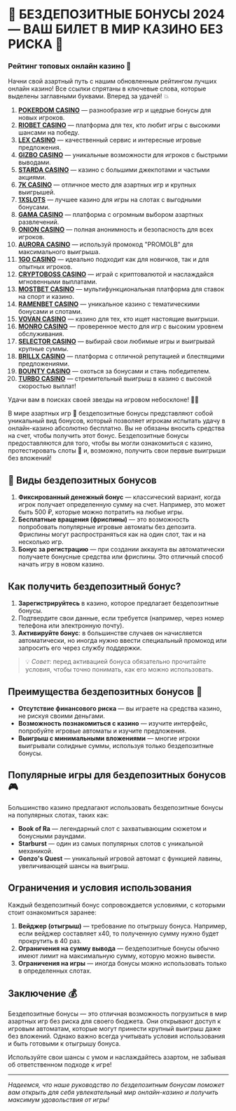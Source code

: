 # 🎉 БЕЗДЕПОЗИТНЫЕ БОНУСЫ 2024 — ВАШ БИЛЕТ В МИР КАЗИНО БЕЗ РИСКА 🎰

### Рейтинг топовых онлайн казино 🎰

Начни свой азартный путь с нашим обновленным рейтингом лучших онлайн казино! Все ссылки спрятаны в ключевые слова, которые выделены заглавными буквами. Вперед за удачей! 💥

1. **[POKERDOM CASINO](https://brandplay.link/Bxg7SC7H)** — разнообразие игр и щедрые бонусы для новых игроков.
2. **[RIOBET CASINO](https://brandplay.link/dtx89f2L)** — платформа для тех, кто любит игры с высокими шансами на победу.
3. **[LEX CASINO](https://brandplay.link/2HFTmBc8)** — качественный сервис и интересные игровые предложения.
4. **[GIZBO CASINO](https://gizbo-tea02.com/c8e962e89)** — уникальные возможности для игроков с быстрыми выводами.
5. **[STARDA CASINO](https://brandplay.link/cpFQbWKn)** — казино с большими джекпотами и частыми акциями.
6. **[7K CASINO](https://brandplay.link/dd46bNgD)** — отличное место для азартных игр и крупных выигрышей.
7. **[1XSLOTS](https://brandplay.link/R4xfxqdm)** — лучшее казино для игры на слотах с выгодными бонусами.
8. **[GAMA CASINO](https://brandplay.link/zrZpLFTP)** — платформа с огромным выбором азартных развлечений.
9. **[ONION CASINO](https://obclk001-2d.top/click?offer_id=986&partner_id=10542&landing_id=1798&utm_medium=affiliate&sub_1=oncasino3)** — полная анонимность и безопасность для всех игроков.
10. **[AURORA CASINO](https://10trafic-stat2.com/click/668546566bcc6313411604c7/6766/15114/subaccount?promocode=PROMOLB)** — используй промокод "PROMOLB" для максимального выигрыша.
11. **[1GO CASINO](https://1go-ircp01.com/ce015f410)** — идеально подходит как для новичков, так и для опытных игроков.
12. **[CRYPTOBOSS CASINO](https://cryptobossc.online/d847bcfa9)** — играй с криптовалютой и наслаждайся мгновенными выплатами.
13. **[MOSTBET CASINO](https://ktbtis024ifqfn0mst.com/beQs)** — мультифункциональная платформа для ставок на спорт и казино.
14. **[RAMENBET CASINO](https://get.saltyram.com/ru/registration?apkpop=0&partner=p24970p3296034p5526)** — уникальное казино с тематическими бонусами и слотами.
15. **[VOVAN CASINO](https://vovan.site/d2375cf9b)** — казино для тех, кто ищет настоящие выигрыши.
16. **[MONRO CASINO](https://mnr-ircp01.com/c3ce72a2c)** — проверенное место для игр с высоким уровнем обслуживания.
17. **[SELECTOR CASINO](https://gosel.pl/SELVK)** — выбирай свои любимые игры и выигрывай крупные суммы.
18. **[BRILLX CASINO](https://brillx.pub/BRIVK)** — платформа с отличной репутацией и блестящими предложениями.
19. **[BOUNTY CASINO](https://bounty-casino.de/BOVK)** — охоться за бонусами и стань победителем.
20. **[TURBO CASINO](https://turbo-casino.pro/TURVK)** — стремительный выигрыш в казино с высокой скоростью выплат!

Удачи вам в поисках своей звезды на игровом небосклоне! 🌟🎲

В мире азартных игр 🎲 бездепозитные бонусы представляют собой уникальный вид бонусов, который позволяет игрокам испытать удачу в онлайн-казино абсолютно бесплатно. Вы не обязаны вносить средства на счет, чтобы получить этот бонус. Бездепозитные бонусы предоставляются для того, чтобы вы могли ознакомиться с казино, протестировать слоты 🎰 и, возможно, получить свои первые выигрыши без вложений!

## 🎁 Виды бездепозитных бонусов

1. **Фиксированный денежный бонус** — классический вариант, когда игрок получает определенную сумму на счет. Например, это может быть 500 ₽, которые можно потратить на любые игры.
2. **Бесплатные вращения (фриспины)** — это возможность попробовать популярные игровые автоматы без депозита. Фриспины могут распространяться как на один слот, так и на несколько игр.
3. **Бонус за регистрацию** — при создании аккаунта вы автоматически получаете бонусные средства или фриспины. Это отличный способ начать игру в новом казино.

## Как получить бездепозитный бонус?

1. **Зарегистрируйтесь** в казино, которое предлагает бездепозитные бонусы.
2. Подтвердите свои данные, если требуется (например, через номер телефона или электронную почту).
3. **Активируйте бонус**: в большинстве случаев он начисляется автоматически, но иногда нужно ввести специальный промокод или запросить его через службу поддержки.

> 💡 *Совет*: перед активацией бонуса обязательно прочитайте условия, чтобы точно понимать, как его можно использовать.

## Преимущества бездепозитных бонусов 🎁

- **Отсутствие финансового риска** — вы играете на средства казино, не рискуя своими деньгами.
- **Возможность познакомиться с казино** — изучите интерфейс, попробуйте игровые автоматы и изучите предложения.
- **Выигрыш с минимальными вложениями** — многие игроки выигрывали солидные суммы, используя только бездепозитные бонусы.

## Популярные игры для бездепозитных бонусов 🎮

Большинство казино предлагают использовать бездепозитные бонусы на популярных слотах, таких как:

- **Book of Ra** — легендарный слот с захватывающим сюжетом и бонусными раундами.
- **Starburst** — один из самых популярных слотов с уникальной механикой.
- **Gonzo's Quest** — уникальный игровой автомат с функцией лавины, увеличивающей шансы на выигрыш.

## Ограничения и условия использования

Каждый бездепозитный бонус сопровождается условиями, с которыми стоит ознакомиться заранее:

1. **Вейджер (отыгрыш)** — требование по отыгрышу бонуса. Например, если вейджер составляет x40, то полученную сумму нужно будет прокрутить в 40 раз.
2. **Ограничения на сумму вывода** — бездепозитные бонусы обычно имеют лимит на максимальную сумму, которую можно вывести.
3. **Ограничения на игры** — иногда бонусы можно использовать только в определенных слотах.

## Заключение 💰

Бездепозитные бонусы — это отличная возможность погрузиться в мир азартных игр без риска для своего бюджета. Они открывают доступ к игровым автоматам, которые могут принести крупный выигрыш даже без вложений. Однако важно всегда учитывать условия использования и быть готовыми к отыгрышу бонуса.

Используйте свои шансы с умом и наслаждайтесь азартом, не забывая об ответственном подходе к игре!

---

*Надеемся, что наше руководство по бездепозитным бонусам поможет вам открыть для себя увлекательный мир онлайн-казино и получить максимум удовольствия от игры!*

